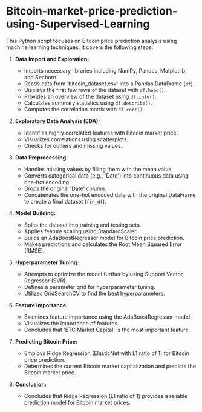 # Bitcoin-market-price-prediction-using-Supervised-Learning

This Python script focuses on Bitcoin price prediction analysis using machine learning techniques. It covers the following steps:

1. **Data Import and Exploration:**

   - Imports necessary libraries including NumPy, Pandas, Matplotlib, and Seaborn.
   - Reads data from 'bitcoin_dataset.csv' into a Pandas DataFrame (`df`).
   - Displays the first few rows of the dataset with `df.head()`.
   - Provides an overview of the dataset using `df.info()`.
   - Calculates summary statistics using `df.describe()`.
   - Computes the correlation matrix with `df.corr()`.

2. **Exploratory Data Analysis (EDA):**

   - Identifies highly correlated features with Bitcoin market price.
   - Visualizes correlations using scatterplots.
   - Checks for outliers and missing values.

3. **Data Preprocessing:**

   - Handles missing values by filling them with the mean value.
   - Converts categorical data (e.g., 'Date') into continuous data using one-hot encoding.
   - Drops the original 'Date' column.
   - Concatenates the one-hot encoded data with the original DataFrame to create a final dataset (`fin_df`).

4. **Model Building:**

   - Splits the dataset into training and testing sets.
   - Applies feature scaling using StandardScaler.
   - Builds an AdaBoostRegressor model for Bitcoin price prediction.
   - Makes predictions and calculates the Root Mean Squared Error (RMSE).

5. **Hyperparameter Tuning:**

   - Attempts to optimize the model further by using Support Vector Regressor (SVR).
   - Defines a parameter grid for hyperparameter tuning.
   - Utilizes GridSearchCV to find the best hyperparameters.

6. **Feature Importance:**

   - Examines feature importance using the AdaBoostRegressor model.
   - Visualizes the importance of features.
   - Concludes that 'BTC Market Capital' is the most important feature.

7. **Predicting Bitcoin Price:**

   - Employs Ridge Regression (ElasticNet with L1 ratio of 1) for Bitcoin price prediction.
   - Determines the current Bitcoin market capitalization and predicts the Bitcoin market price.

8. **Conclusion:**

   - Concludes that Ridge Regression (L1 ratio of 1) provides a reliable prediction model for Bitcoin market prices.
